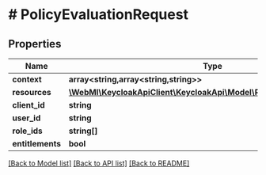 # # PolicyEvaluationRequest

## Properties

Name | Type | Description | Notes
------------ | ------------- | ------------- | -------------
**context** | **array<string,array<string,string>>** |  | [optional]
**resources** | [**\WebMI\KeycloakApiClient\KeycloakApi\Model\ResourceRepresentation[]**](ResourceRepresentation.md) |  | [optional]
**client_id** | **string** |  | [optional]
**user_id** | **string** |  | [optional]
**role_ids** | **string[]** |  | [optional]
**entitlements** | **bool** |  | [optional]

[[Back to Model list]](../../README.md#models) [[Back to API list]](../../README.md#endpoints) [[Back to README]](../../README.md)
